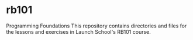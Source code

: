 # rb101
Programming Foundations
This repository contains directories and files for the lessons and exercises in Launch School's RB101 course.
